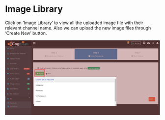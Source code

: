 # Image Library

Click on ‘Image Library’ to view all the uploaded image file with their relevant channel name. Also we can upload the new image files through ‘Create New’ button.

![](../.gitbook/assets/image%20%28157%29.png)

